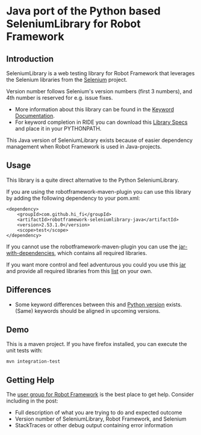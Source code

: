 Java port of the Python based SeleniumLibrary for Robot Framework
==========================================================================

Introduction
------------

SeleniumLibrary is a web testing library for Robot Framework that leverages
the Selenium libraries from the [Selenium](http://docs.seleniumhq.org) project.

Version number follows Selenium's version numbers (first 3 numbers), and 4th number is reserved for e.g. issue fixes.
* More information about this library can be found in the
  [Keyword Documentation](http://search.maven.org/remotecontent?filepath=com/github/hi_fi/robotframework-seleniumlibrary-java/2.53.1.0/robotframework-seleniumlibrary-java-2.53.1.0-libdoc.html).
* For keyword completion in RIDE you can download this
  [Library Specs](http://search.maven.org/remotecontent?filepath=com/github/hi_fi/robotframework-seleniumlibrary-java/2.53.1.0/robotframework-seleniumlibrary-java-2.53.1.0-libdoc.xml)
  and place it in your PYTHONPATH.

This Java version of SeleniumLibrary exists because of easier dependency management when Robot Framework is used in Java-projects.

Usage
-----

This library is a quite direct alternative to the Python SeleniumLibrary.

If you are using the robotframework-maven-plugin you can
use this library by adding the following dependency to 
your pom.xml:

    <dependency>
        <groupId>com.github.hi_fi</groupId>
        <artifactId>robotframework-seleniumlibrary-java</artifactId>
        <version>2.53.1.0</version>
        <scope>test</scope>
    </dependency>

If you cannot use the robotframework-maven-plugin you can use the
[jar-with-dependencies](http://search.maven.org/remotecontent?filepath=com/github/hi_fi/robotframework-seleniumlibrary-java/2.53.1.0/robotframework-seleniumlibrary-java-2.53.1.0-jar-with-dependencies.jar),
which contains all required libraries.

If you want more control and feel adventurous you could you use this
[jar](http://search.maven.org/remotecontent?filepath=com/github/hi_fi/robotframework-seleniumlibrary-java/2.53.1.0/robotframework-seleniumlibrary-java-2.53.1.0.jar)
and provide all required libraries from this [list](DEPENDENCIES.md) on your own.

Differences
-----------

* Some keyword differences between this and [Python version](https://github.com/robotframework/SeleniumLibrary) exists. (Same) keywords should be aligned in upcoming versions.

Demo
----

This is a maven project. If you have firefox installed,
you can execute the unit tests with:

    mvn integration-test

Getting Help
------------

The [user group for Robot Framework](https://groups.google.com/forum/#!forum/robotframework-users)
is the best place to get help. Consider including in the post:
* Full description of what you are trying to do and expected outcome
* Version number of SeleniumLibrary, Robot Framework, and Selenium
* StackTraces or other debug output containing error information